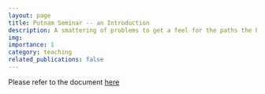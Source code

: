 ```yaml
---
layout: page
title: Putnam Seminar -- an Introduction
description: A smattering of problems to get a feel for the paths the Putnam wants you to travel.
img: 
importance: 1
category: teaching
related_publications: false
---
```


Please refer to the document [here](https://xiongshujun.github.io/assets/pdf/Spring_2023_Putnam_Seminar_Lecture_01.pdf)
